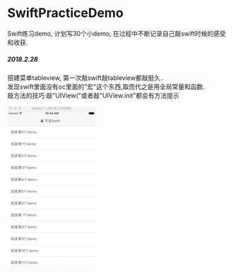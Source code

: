 # SwiftPracticeDemo
Swift练习demo, 计划写30个小demo, 
在过程中不断记录自己敲swift时候的感受和收获.

##### 2018.2.28  
搭建菜单tableview, 第一次敲swift敲tableview都敲挺久..  
发现swift里面没有oc里面的"宏"这个东西,取而代之是用全局常量和函数.  
敲方法的技巧:敲"UIView("或者敲"UIView.init"都会有方法提示

![image](https://github.com/imbawales/SwiftPracticeDemo/blob/master/MySwiftDemo/allpics/Snip20180228_3.png)
